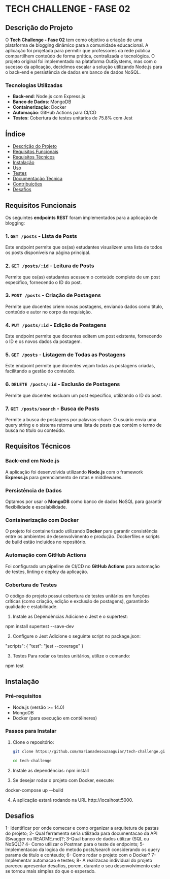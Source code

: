 # TECH CHALLENGE - FASE 02

## Descrição do Projeto

O **Tech Challenge - Fase 02** tem como objetivo a criação de uma plataforma de blogging dinâmico para a comunidade educacional. A aplicação foi projetada para permitir que professores da rede pública compartilhem conteúdo de forma prática, centralizada e tecnológica. O projeto original foi implementado na plataforma OutSystems, mas com o sucesso da aplicação, decidimos escalar a solução utilizando Node.js para o back-end e persistência de dados em banco de dados NoSQL.

### Tecnologias Utilizadas

- **Back-end**: Node.js com Express.js
- **Banco de Dados**: MongoDB
- **Containerização**: Docker
- **Automação**: GitHub Actions para CI/CD
- **Testes**: Cobertura de testes unitários de 75.8% com Jest

## Índice

- [Descrição do Projeto](#descrição-do-projeto)
- [Requisitos Funcionais](#requisitos-funcionais)
- [Requisitos Técnicos](#requisitos-técnicos)
- [Instalação](#instalação)
- [Uso](#uso)
- [Testes](#testes)
- [Documentação Técnica](#documentação-técnica)
- [Contribuições](#contribuições)
- [Desafios](#desafios)

## Requisitos Funcionais

Os seguintes **endpoints REST** foram implementados para a aplicação de blogging:

### 1. `GET /posts` - Lista de Posts
Este endpoint permite que os(as) estudantes visualizem uma lista de todos os posts disponíveis na página principal.

### 2. `GET /posts/:id` - Leitura de Posts
Permite que os(as) estudantes acessem o conteúdo completo de um post específico, fornecendo o ID do post.

### 3. `POST /posts` - Criação de Postagens
Permite que docentes criem novas postagens, enviando dados como título, conteúdo e autor no corpo da requisição.

### 4. `PUT /posts/:id` - Edição de Postagens
Este endpoint permite que docentes editem um post existente, fornecendo o ID e os novos dados da postagem.

### 5. `GET /posts` - Listagem de Todas as Postagens
Este endpoint permite que docentes vejam todas as postagens criadas, facilitando a gestão do conteúdo.

### 6. `DELETE /posts/:id` - Exclusão de Postagens
Permite que docentes excluam um post específico, utilizando o ID do post.

### 7. `GET /posts/search` - Busca de Posts
Permite a busca de postagens por palavras-chave. O usuário envia uma query string e o sistema retorna uma lista de posts que contém o termo de busca no título ou conteúdo.

## Requisitos Técnicos

### Back-end em Node.js
A aplicação foi desenvolvida utilizando **Node.js** com o framework **Express.js** para gerenciamento de rotas e middlewares. 

### Persistência de Dados
Optamos por usar o **MongoDB** como banco de dados NoSQL para garantir flexibilidade e escalabilidade. 

### Containerização com Docker
O projeto foi containerizado utilizando **Docker** para garantir consistência entre os ambientes de desenvolvimento e produção. Dockerfiles e scripts de build estão incluídos no repositório.

### Automação com GitHub Actions
Foi configurado um pipeline de CI/CD no **GitHub Actions** para automação de testes, linting e deploy da aplicação.

### Cobertura de Testes
O código do projeto possui cobertura de testes unitários em funções críticas (como criação, edição e exclusão de postagens), garantindo qualidade e estabilidade.

1. Instale as Dependências
Adicione o Jest e o supertest:

npm install supertest --save-dev

2. Configure o Jest
Adicione o seguinte script no package.json:

"scripts": {
  "test": "jest --coverage"
}

3. Testes
Para rodar os testes unitários, utilize o comando:

npm test
## Instalação

### Pré-requisitos

- Node.js (versão >= 14.0)
- MongoDB
- Docker (para execução em contêineres)

### Passos para Instalar

1. Clone o repositório:
   ```bash
   git clone https://github.com/marianadesouzaaguiar/tech-challenge.git

   cd tech-challenge

2. Instale as dependências:
npm install

3. Se desejar rodar o projeto com Docker, execute:

docker-compose up --build

4. A aplicação estará rodando na URL http://localhost:5000.

## Desafios 

1- Identificar por onde comecar e como organizar a arquitetura de pastas do projeto;
2- Qual ferramenta seria utilizada para documentacao da API (Swagger ou README.md)?;
3-Qual banco de dados utilizar (SQL ou NoSQL)?
4- Como utilizar o Postman para o teste de endpoints;
5- Implementacao da logica do metodo posts/search considerando os query params de titulo e conteudo;
6- Como rodar o projeto com o Docker?
7- Implementar automacao e testes;
8- A realizacao individual do projeto pareceu apresentar desafios, porem, durante o seu desenvolvimento este se tornou mais simples do que o esperado.